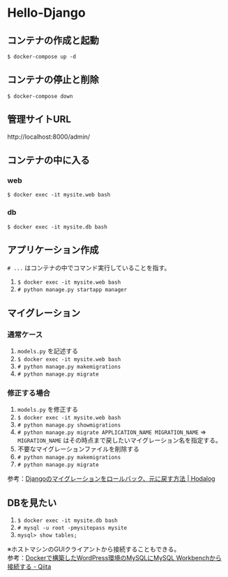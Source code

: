 # Hello-Django

## コンテナの作成と起動
`$ docker-compose up -d`

## コンテナの停止と削除
`$ docker-compose down`

## 管理サイトURL
http://localhost:8000/admin/

## コンテナの中に入る
### web
`$ docker exec -it mysite.web bash`

### db
`$ docker exec -it mysite.db bash`

## アプリケーション作成
`# ...` はコンテナの中でコマンド実行していることを指す。
1. `$ docker exec -it mysite.web bash`
2. `# python manage.py startapp manager`

## マイグレーション
### 通常ケース
1. `models.py` を記述する
2. `$ docker exec -it mysite.web bash`
3. `# python manage.py makemigrations`
4. `# python manage.py migrate`

### 修正する場合
1. `models.py` を修正する
2. `$ docker exec -it mysite.web bash`
3. `# python manage.py showmigrations`
4. `# python manage.py migrate APPLICATION_NAME MIGRATION_NAME`
=> `MIGRATION_NAME` はその時点まで戻したいマイグレーション名を指定する。
5. 不要なマイグレーションファイルを削除する
6. `# python manage.py makemigrations`
7. `# python manage.py migrate`

参考：[Djangoのマイグレーションをロールバック、元に戻す方法 | Hodalog](https://hodalog.com/how-to-revert-migrations/)

## DBを見たい
1. `$ docker exec -it mysite.db bash`
2. `# mysql -u root -pmysitepass mysite`
3. `mysql> show tables;`

※ホストマシンのGUIクライアントから接続することもできる。  
参考：[Dockerで構築したWordPress環境のMySQLにMySQL Workbenchから接続する - Qiita](https://qiita.com/dnrsm/items/1143517240d178b60d8e)
